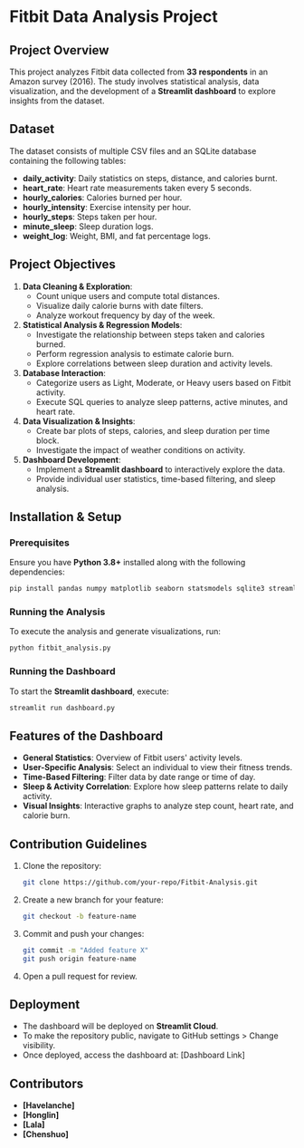 # Fitbit Data Analysis Project

## Project Overview
This project analyzes Fitbit data collected from **33 respondents** in an Amazon survey (2016). The study involves statistical analysis, data visualization, and the development of a **Streamlit dashboard** to explore insights from the dataset.

## Dataset
The dataset consists of multiple CSV files and an SQLite database containing the following tables:
- **daily_activity**: Daily statistics on steps, distance, and calories burnt.
- **heart_rate**: Heart rate measurements taken every 5 seconds.
- **hourly_calories**: Calories burned per hour.
- **hourly_intensity**: Exercise intensity per hour.
- **hourly_steps**: Steps taken per hour.
- **minute_sleep**: Sleep duration logs.
- **weight_log**: Weight, BMI, and fat percentage logs.

## Project Objectives
1. **Data Cleaning & Exploration**:
   - Count unique users and compute total distances.
   - Visualize daily calorie burns with date filters.
   - Analyze workout frequency by day of the week.
2. **Statistical Analysis & Regression Models**:
   - Investigate the relationship between steps taken and calories burned.
   - Perform regression analysis to estimate calorie burn.
   - Explore correlations between sleep duration and activity levels.
3. **Database Interaction**:
   - Categorize users as Light, Moderate, or Heavy users based on Fitbit activity.
   - Execute SQL queries to analyze sleep patterns, active minutes, and heart rate.
4. **Data Visualization & Insights**:
   - Create bar plots of steps, calories, and sleep duration per time block.
   - Investigate the impact of weather conditions on activity.
5. **Dashboard Development**:
   - Implement a **Streamlit dashboard** to interactively explore the data.
   - Provide individual user statistics, time-based filtering, and sleep analysis.

## Installation & Setup
### Prerequisites
Ensure you have **Python 3.8+** installed along with the following dependencies:
```bash
pip install pandas numpy matplotlib seaborn statsmodels sqlite3 streamlit
```
### Running the Analysis
To execute the analysis and generate visualizations, run:
```bash
python fitbit_analysis.py
```
### Running the Dashboard
To start the **Streamlit dashboard**, execute:
```bash
streamlit run dashboard.py
```

## Features of the Dashboard
- **General Statistics**: Overview of Fitbit users' activity levels.
- **User-Specific Analysis**: Select an individual to view their fitness trends.
- **Time-Based Filtering**: Filter data by date range or time of day.
- **Sleep & Activity Correlation**: Explore how sleep patterns relate to daily activity.
- **Visual Insights**: Interactive graphs to analyze step count, heart rate, and calorie burn.

## Contribution Guidelines
1. Clone the repository:
   ```bash
   git clone https://github.com/your-repo/Fitbit-Analysis.git
   ```
2. Create a new branch for your feature:
   ```bash
   git checkout -b feature-name
   ```
3. Commit and push your changes:
   ```bash
   git commit -m "Added feature X"
   git push origin feature-name
   ```
4. Open a pull request for review.

## Deployment
- The dashboard will be deployed on **Streamlit Cloud**.
- To make the repository public, navigate to GitHub settings > Change visibility.
- Once deployed, access the dashboard at: [Dashboard Link]


## Contributors

- **[Havelanche]**
- **[Honglin]**
- **[Lala]**
- **[Chenshuo]**
